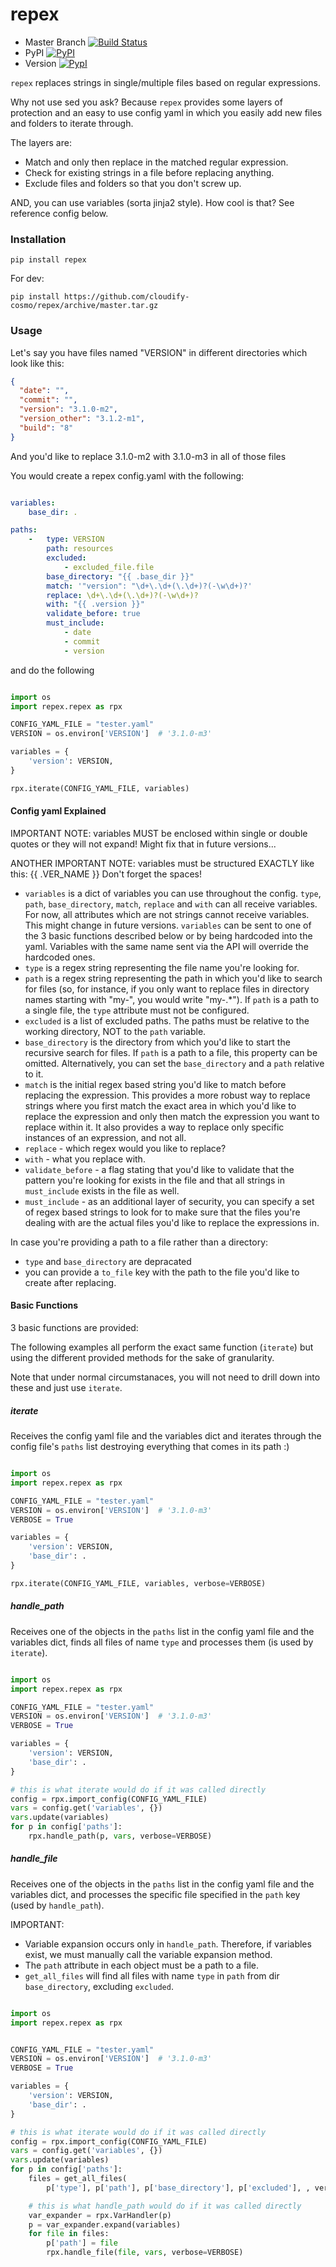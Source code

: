 repex
=======

* Master Branch [![Build Status](https://travis-ci.org/cloudify-cosmo/repex.svg?branch=master)](https://travis-ci.org/cloudify-cosmo/repex)
* PyPI [![PyPI](http://img.shields.io/pypi/dm/repex.svg)](http://img.shields.io/pypi/dm/repex.svg)
* Version [![PypI](http://img.shields.io/pypi/v/repex.svg)](http://img.shields.io/pypi/v/repex.svg)


`repex` replaces strings in single/multiple files based on regular expressions.

Why not use sed you ask? Because `repex` provides some layers of protection and an easy to use config yaml in which you easily add new files and folders to iterate through.

The layers are:
* Match and only then replace in the matched regular expression.
* Check for existing strings in a file before replacing anything.
* Exclude files and folders so that you don't screw up.

AND, you can use variables (sorta jinja2 style). How cool is that? See reference config below.

### Installation

```shell
pip install repex
```

For dev:

```shell
pip install https://github.com/cloudify-cosmo/repex/archive/master.tar.gz
```

### Usage

Let's say you have files named "VERSION" in different directories which look like this:

```json
{
  "date": "",
  "commit": "",
  "version": "3.1.0-m2",
  "version_other": "3.1.2-m1",
  "build": "8"
}
```

And you'd like to replace 3.1.0-m2 with 3.1.0-m3 in all of those files

You would create a repex config.yaml with the following:

```yaml

variables:
    base_dir: .

paths:
    -   type: VERSION
        path: resources
        excluded:
            - excluded_file.file
        base_directory: "{{ .base_dir }}"
        match: '"version": "\d+\.\d+(\.\d+)?(-\w\d+)?'
        replace: \d+\.\d+(\.\d+)?(-\w\d+)?
        with: "{{ .version }}"
        validate_before: true
        must_include:
            - date
            - commit
            - version
```

and do the following

```python

import os
import repex.repex as rpx

CONFIG_YAML_FILE = "tester.yaml"
VERSION = os.environ['VERSION']  # '3.1.0-m3'

variables = {
    'version': VERSION,
}

rpx.iterate(CONFIG_YAML_FILE, variables)

```

#### Config yaml Explained

IMPORTANT NOTE: variables MUST be enclosed within single or double quotes or they will not expand! Might fix that in future versions...

ANOTHER IMPORTANT NOTE: variables must be structured EXACTLY like this: {{ .VER_NAME }}
Don't forget the spaces!

- `variables` is a dict of variables you can use throughout the config. `type`, `path`, `base_directory`, `match`, `replace` and `with` can all receive variables. For now, all attributes which are not strings cannot receive variables. This might change in future versions. `variables` can be sent to one of the 3 basic functions described below or by being hardcoded into the yaml. Variables with the same name sent via the API will override the hardcoded ones.
- `type` is a regex string representing the file name you're looking for.
- `path` is a regex string representing the path in which you'd like to search for files (so, for instance, if you only want to replace files in directory names starting with "my-", you would write "my-.*"). If `path` is a path to a single file, the `type` attribute must not be configured.
- `excluded` is a list of excluded paths. The paths must be relative to the working directory, NOT to the `path` variable.
- `base_directory` is the directory from which you'd like to start the recursive search for files. If `path` is a path to a file, this property can be omitted. Alternatively, you can set the `base_directory` and a `path` relative to it.
- `match` is the initial regex based string you'd like to match before replacing the expression. This provides a more robust way to replace strings where you first match the exact area in which you'd like to replace the expression and only then match the expression you want to replace within it. It also provides a way to replace only specific instances of an expression, and not all.
- `replace` - which regex would you like to replace?
- `with` - what you replace with.
- `validate_before` - a flag stating that you'd like to validate that the pattern you're looking for exists in the file and that all strings in `must_include` exists in the file as well.
- `must_include` - as an additional layer of security, you can specify a set of regex based strings to look for to make sure that the files you're dealing with are the actual files you'd like to replace the expressions in.

In case you're providing a path to a file rather than a directory:

- `type` and `base_directory` are depracated
- you can provide a `to_file` key with the path to the file you'd like to create after replacing.

#### Basic Functions

3 basic functions are provided:

The following examples all perform the exact same function (`iterate`) but using the different provided methods for the sake of granularity.

Note that under normal circumstanaces, you will not need to drill down into these and just use `iterate`.

##### iterate

Receives the config yaml file and the variables dict and iterates through the config file's `paths` list destroying everything that comes in its path :)

```python

import os
import repex.repex as rpx

CONFIG_YAML_FILE = "tester.yaml"
VERSION = os.environ['VERSION']  # '3.1.0-m3'
VERBOSE = True

variables = {
    'version': VERSION,
    'base_dir': .
}

rpx.iterate(CONFIG_YAML_FILE, variables, verbose=VERBOSE)

```

##### handle_path

Receives one of the objects in the `paths` list in the config yaml file and the variables dict, finds all files of name `type` and processes them (is used by `iterate`).

```python

import os
import repex.repex as rpx

CONFIG_YAML_FILE = "tester.yaml"
VERSION = os.environ['VERSION']  # '3.1.0-m3'
VERBOSE = True

variables = {
    'version': VERSION,
    'base_dir': .
}

# this is what iterate would do if it was called directly
config = rpx.import_config(CONFIG_YAML_FILE)
vars = config.get('variables', {})
vars.update(variables)
for p in config['paths']:
    rpx.handle_path(p, vars, verbose=VERBOSE)

```

##### handle_file

Receives one of the objects in the `paths` list in the config yaml file and the variables dict, and processes the specific file specified in the `path` key (used by `handle_path`).

IMPORTANT:

* Variable expansion occurs only in `handle_path`. Therefore, if variables exist, we must manually call the variable expansion method.
* The `path` attribute in each object must be a path to a file.
* `get_all_files` will find all files with name `type` in `path` from dir `base_directory`, excluding `excluded`.

```python

import os
import repex.repex as rpx


CONFIG_YAML_FILE = "tester.yaml"
VERSION = os.environ['VERSION']  # '3.1.0-m3'
VERBOSE = True

variables = {
    'version': VERSION,
    'base_dir': .
}

# this is what iterate would do if it was called directly
config = rpx.import_config(CONFIG_YAML_FILE)
vars = config.get('variables', {})
vars.update(variables)
for p in config['paths']:
    files = get_all_files(
        p['type'], p['path'], p['base_directory'], p['excluded'], , verbose=VERBOSE)

    # this is what handle_path would do if it was called directly
    var_expander = rpx.VarHandler(p)
    p = var_expander.expand(variables)
    for file in files:
        p['path'] = file
        rpx.handle_file(file, vars, verbose=VERBOSE)

```
